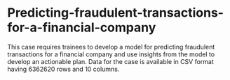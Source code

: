# Predicting-fraudulent-transactions-for-a-financial-company
This case requires trainees to develop a model for predicting fraudulent transactions for a  financial company and use insights from the model to develop an actionable plan. Data for the  case is available in CSV format having 6362620 rows and 10 columns.
